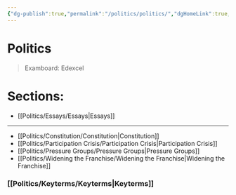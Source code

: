 ```yaml
---
{"dg-publish":true,"permalink":"/politics/politics/","dgHomeLink":true,"dgPassFrontmatter":false}
---
```



# Politics

>Examboard: Edexcel

# Sections:
- [[Politics/Essays/Essays|Essays]]
---
- [[Politics/Constitution/Constitution|Constitution]]
- [[Politics/Participation Crisis/Participation Crisis|Participation Crisis]]
- [[Politics/Pressure Groups/Pressure Groups|Pressure Groups]]
- [[Politics/Widening the Franchise/Widening the Franchise|Widening the Franchise]]



### [[Politics/Keyterms/Keyterms|Keyterms]]